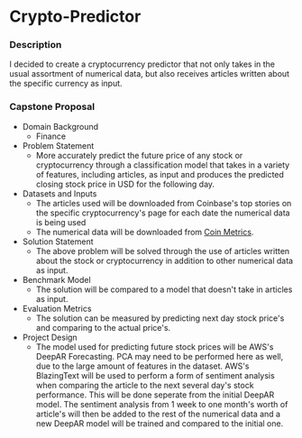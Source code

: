 # Crypto-Predictor

### Description

I decided to create a cryptocurrency predictor that not only takes in the usual assortment of numerical data, but also receives articles written about the specific currency as input. 

### Capstone Proposal

- Domain Background
  - Finance
- Problem Statement
  - More accurately predict the future price of any stock or cryptocurrency through a classification model that takes in a variety of features, including articles, as input and produces the predicted closing stock price in USD for the following day.
- Datasets and Inputs
  - The articles used will be downloaded from Coinbase's top stories on the specific cryptocurrency's page for each date the numerical data is being used
  - The numerical data will be downloaded from [Coin Metrics](https://coinmetrics.io/data-downloads/).
- Solution Statement
  - The above problem will be solved through the use of articles written about the stock or cryptocurrency in addition to other numerical data as input.
- Benchmark Model
  - The solution will be compared to a model that doesn't take in articles as input.
- Evaluation Metrics
  - The solution can be measured by predicting next day stock price's and comparing to the actual price's.
- Project Design
  - The model used for predicting future stock prices will be AWS's DeepAR Forecasting. PCA may need to be performed here as well, due to the large amount of features in the dataset. AWS's BlazingText will be used to perform a form of sentiment analysis when comparing the article to the next several day's stock performance. This will be done seperate from the initial DeepAR model. The sentiment analysis from 1 week to one month's worth of article's will then be added to the rest of the numerical data and a new DeepAR model will be trained and compared to the initial one. 
